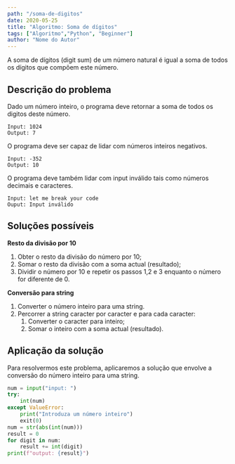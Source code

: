 ```yaml
---
path: "/soma-de-digitos"
date: 2020-05-25
title: "Algoritmo: Soma de dígitos"
tags: ["Algoritmo","Python", "Beginner"]
author: "Nome do Autor"
---
```







A soma de dígitos (digit sum) de um número natural é igual a soma de todos os dígitos que compõem este número. 

## Descrição do problema

Dado um número inteiro, o programa deve retornar a soma de todos os digitos deste número. 
```
Input: 1024
Output: 7
```
O programa deve ser capaz de lidar com números inteiros negativos.
```
Input: -352
Output: 10
```
O programa deve também lidar com input inválido tais como números decimais e caracteres.
```
Input: let me break your code
Ouput: Input inválido

```
## Soluções possíveis

**Resto da divisão por 10**

1. Obter o resto da divisão do número por 10;
2. Somar o resto da divisão com a soma actual (resultado);
3. Dividir o número por 10 e repetir os passos 1,2 e 3 enquanto o número for diferente de 0.

**Conversão para string**

1. Converter o número inteiro para uma string. 
2. Percorrer a string caracter por caracter e para cada caracter:
    1. Converter o caracter para inteiro;
    2. Somar o inteiro com a soma actual (resultado).

## Aplicação da solução

Para resolvermos este problema, aplicaremos a solução que envolve a conversão do número inteiro para uma string.
```python
num = input("input: ")
try:
    int(num)
except ValueError:
    print("Introduza um número inteiro")
    exit(0)
num = str(abs(int(num)))
result = 0
for digit in num:
    result += int(digit)
print(f"output: {result}")
````
